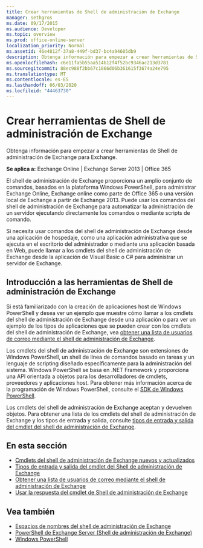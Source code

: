 ```yaml
---
title: Crear herramientas de Shell de administración de Exchange
manager: sethgros
ms.date: 09/17/2015
ms.audience: Developer
ms.topic: overview
ms.prod: office-online-server
localization_priority: Normal
ms.assetid: 46e4812f-37a8-449f-bd37-bc4a94605db9
description: Obtenga información para empezar a crear herramientas de Shell de administración de Exchange para Exchange.
ms.openlocfilehash: c6e11fa5b55aa514b12f4f52bc9346ac213d3781
ms.sourcegitcommit: 88ec988f2bb67c1866d06b361615f3674a24e795
ms.translationtype: MT
ms.contentlocale: es-ES
ms.lasthandoff: 06/03/2020
ms.locfileid: "44463730"
---
```

# <a name="create-exchange-management-shell-tools"></a>Crear herramientas de Shell de administración de Exchange

Obtenga información para empezar a crear herramientas de Shell de administración de Exchange para Exchange.

**Se aplica a:** Exchange Online | Exchange Server 2013 | Office 365
  
El shell de administración de Exchange proporciona un amplio conjunto de comandos, basados en la plataforma Windows PowerShell, para administrar Exchange Online, Exchange online como parte de Office 365 o una versión local de Exchange a partir de Exchange 2013. Puede usar los comandos del shell de administración de Exchange para automatizar la administración de un servidor ejecutando directamente los comandos o mediante scripts de comando.
  
Si necesita usar comandos del shell de administración de Exchange desde una aplicación de hospedaje, como una aplicación administrativa que se ejecuta en el escritorio del administrador o mediante una aplicación basada en Web, puede llamar a los cmdlets del shell de administración de Exchange desde la aplicación de Visual Basic o C# para administrar un servidor de Exchange.
  
## <a name="get-started-with-exchange-management-shell-tools"></a>Introducción a las herramientas de Shell de administración de Exchange
<a name="SP15GettingStartedTemplate_WhatDoYouNeed"> </a>

Si está familiarizado con la creación de aplicaciones host de Windows PowerShell y desea ver un ejemplo que muestre cómo llamar a los cmdlets del shell de administración de Exchange desde una aplicación o para ver un ejemplo de los tipos de aplicaciones que se pueden crear con los cmdlets del shell de administración de Exchange, vea [obtener una lista de usuarios de correo mediante el shell de administración de Exchange](how-to-get-a-list-of-mail-users-by-using-the-exchange-management-shell.md).
  
Los cmdlets del shell de administración de Exchange son extensiones de Windows PowerShell, un shell de línea de comandos basado en tareas y un lenguaje de scripting diseñado específicamente para la administración del sistema. Windows PowerShell se basa en .NET Framework y proporciona una API orientada a objetos para los desarrolladores de cmdlets, proveedores y aplicaciones host. Para obtener más información acerca de la programación de Windows PowerShell, consulte el [SDK de Windows PowerShell](https://msdn.microsoft.com/library/dd835506%28VS.85%29.aspx).
  
Los cmdlets del shell de administración de Exchange aceptan y devuelven objetos. Para obtener una lista de los cmdlets del shell de administración de Exchange y los tipos de entrada y salida, consulte [tipos de entrada y salida del cmdlet del shell de administración de Exchange](exchange-management-shell-cmdlet-input-and-output-types.md).
  
## <a name="in-this-section"></a>En esta sección

- [Cmdlets del shell de administración de Exchange nuevos y actualizados](new-and-updated-exchange-management-shell-cmdlets.md)  
- [Tipos de entrada y salida del cmdlet del Shell de administración de Exchange](exchange-management-shell-cmdlet-input-and-output-types.md)
- [Obtener una lista de usuarios de correo mediante el shell de administración de Exchange](how-to-get-a-list-of-mail-users-by-using-the-exchange-management-shell.md)
- [Usar la respuesta del cmdlet de Shell de administración de Exchange](how-to-use-the-exchange-management-shell-cmdlet-response.md)


## <a name="see-also"></a>Vea también

- [Espacios de nombres del shell de administración de Exchange](exchange-management-shell-namespaces.md)  
- [PowerShell de Exchange Server (Shell de administración de Exchange)](https://docs.microsoft.com/powershell/exchange/exchange-server/exchange-management-shell?view=exchange-ps)  
- [Windows PowerShell](https://msdn.microsoft.com/library/dd835506%28v=vs.85%29.aspx)
    

